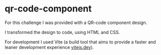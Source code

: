 # qr-code-component

For this challenge I was provided with a QR-code component design.

I transformed the design to code, using HTML and CSS.

For development I used Vite (a build tool that aims to provide a faster and leaner development experience [vitejs.dev](https://vitejs.dev/)).
